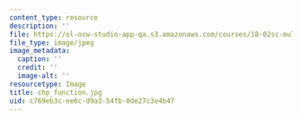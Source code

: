 ```yaml
---
content_type: resource
description: ''
file: https://ol-ocw-studio-app-qa.s3.amazonaws.com/courses/18-02sc-multivariable-calculus-fall-2010/c769eb3cee6cd9a354fb0de27c3e4b47_chp_function.jpg
file_type: image/jpeg
image_metadata:
  caption: ''
  credit: ''
  image-alt: ''
resourcetype: Image
title: chp_function.jpg
uid: c769eb3c-ee6c-d9a3-54fb-0de27c3e4b47
---
```

